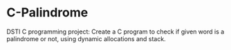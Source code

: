 # C-Palindrome
DSTI C programming project: Create a C program to check if given word is a palindrome or not, using dynamic allocations and stack.
